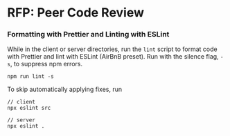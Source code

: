 # RFP: Peer Code Review

### Formatting with Prettier and Linting with ESLint

While in the client or server directories, run the `lint` script to format code with Prettier and lint with ESLint (AirBnB preset). Run with the silence flag, `-s`, to suppress npm errors.

    npm run lint -s

To skip automatically applying fixes, run

    // client
    npx eslint src

    // server
    npx eslint .

